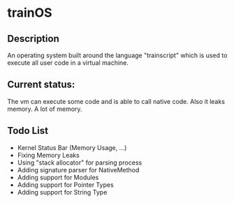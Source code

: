 # trainOS

## Description
An operating system built around the language "trainscript" which is used to execute all user code in a virtual machine.

## Current status:
The vm can execute some code and is able to call native code. Also it leaks memory. A lot of memory.

## Todo List
- Kernel Status Bar (Memory Usage, ...)
- Fixing Memory Leaks
- Using "stack allocator" for parsing process
- Adding signature parser for NativeMethod
- Adding support for Modules
- Adding support for Pointer Types
- Adding support for String Type

